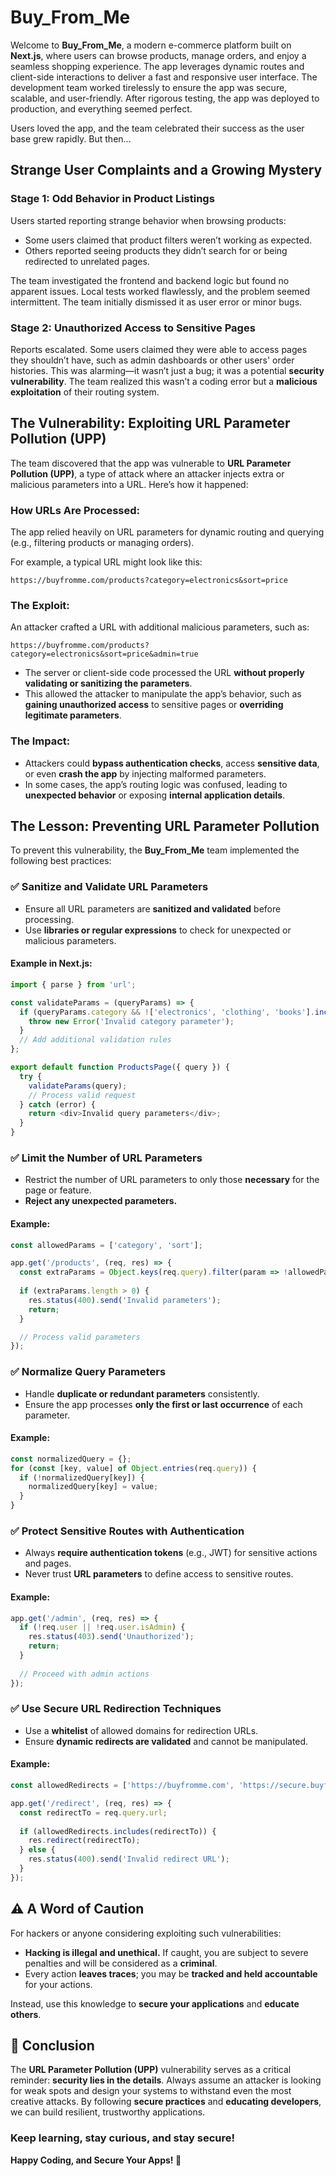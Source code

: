 # Buy_From_Me

Welcome to **Buy_From_Me**, a modern e-commerce platform built on **Next.js**, where users can browse products, manage orders, and enjoy a seamless shopping experience. The app leverages dynamic routes and client-side interactions to deliver a fast and responsive user interface. The development team worked tirelessly to ensure the app was secure, scalable, and user-friendly. After rigorous testing, the app was deployed to production, and everything seemed perfect.

Users loved the app, and the team celebrated their success as the user base grew rapidly. But then...

## Strange User Complaints and a Growing Mystery

### Stage 1: Odd Behavior in Product Listings

Users started reporting strange behavior when browsing products:

- Some users claimed that product filters weren’t working as expected.
- Others reported seeing products they didn’t search for or being redirected to unrelated pages.

The team investigated the frontend and backend logic but found no apparent issues. Local tests worked flawlessly, and the problem seemed intermittent. The team initially dismissed it as user error or minor bugs.

### Stage 2: Unauthorized Access to Sensitive Pages

Reports escalated. Some users claimed they were able to access pages they shouldn’t have, such as admin dashboards or other users' order histories. This was alarming—it wasn’t just a bug; it was a potential **security vulnerability**. The team realized this wasn’t a coding error but a **malicious exploitation** of their routing system.

## The Vulnerability: Exploiting URL Parameter Pollution (UPP)

The team discovered that the app was vulnerable to **URL Parameter Pollution (UPP)**, a type of attack where an attacker injects extra or malicious parameters into a URL. Here’s how it happened:

### How URLs Are Processed:

The app relied heavily on URL parameters for dynamic routing and querying (e.g., filtering products or managing orders).

For example, a typical URL might look like this:

```plaintext
https://buyfromme.com/products?category=electronics&sort=price
```

### The Exploit:

An attacker crafted a URL with additional malicious parameters, such as:

```plaintext
https://buyfromme.com/products?category=electronics&sort=price&admin=true
```

- The server or client-side code processed the URL **without properly validating or sanitizing the parameters**.
- This allowed the attacker to manipulate the app’s behavior, such as **gaining unauthorized access** to sensitive pages or **overriding legitimate parameters**.

### The Impact:

- Attackers could **bypass authentication checks**, access **sensitive data**, or even **crash the app** by injecting malformed parameters.
- In some cases, the app’s routing logic was confused, leading to **unexpected behavior** or exposing **internal application details**.

## The Lesson: Preventing URL Parameter Pollution

To prevent this vulnerability, the **Buy_From_Me** team implemented the following best practices:

### ✅ Sanitize and Validate URL Parameters

- Ensure all URL parameters are **sanitized and validated** before processing.
- Use **libraries or regular expressions** to check for unexpected or malicious parameters.

#### Example in Next.js:

```javascript
import { parse } from 'url';

const validateParams = (queryParams) => {
  if (queryParams.category && !['electronics', 'clothing', 'books'].includes(queryParams.category)) {
    throw new Error('Invalid category parameter');
  }
  // Add additional validation rules
};

export default function ProductsPage({ query }) {
  try {
    validateParams(query);
    // Process valid request
  } catch (error) {
    return <div>Invalid query parameters</div>;
  }
}
```

### ✅ Limit the Number of URL Parameters

- Restrict the number of URL parameters to only those **necessary** for the page or feature.
- **Reject any unexpected parameters.**

#### Example:

```javascript
const allowedParams = ['category', 'sort'];

app.get('/products', (req, res) => {
  const extraParams = Object.keys(req.query).filter(param => !allowedParams.includes(param));
  
  if (extraParams.length > 0) {
    res.status(400).send('Invalid parameters');
    return;
  }

  // Process valid parameters
});
```

### ✅ Normalize Query Parameters

- Handle **duplicate or redundant parameters** consistently.
- Ensure the app processes **only the first or last occurrence** of each parameter.

#### Example:

```javascript
const normalizedQuery = {};
for (const [key, value] of Object.entries(req.query)) {
  if (!normalizedQuery[key]) {
    normalizedQuery[key] = value;
  }
}
```

### ✅ Protect Sensitive Routes with Authentication

- Always **require authentication tokens** (e.g., JWT) for sensitive actions and pages.
- Never trust **URL parameters** to define access to sensitive routes.

#### Example:

```javascript
app.get('/admin', (req, res) => {
  if (!req.user || !req.user.isAdmin) {
    res.status(403).send('Unauthorized');
    return;
  }
  
  // Proceed with admin actions
});
```

### ✅ Use Secure URL Redirection Techniques

- Use a **whitelist** of allowed domains for redirection URLs.
- Ensure **dynamic redirects are validated** and cannot be manipulated.

#### Example:

```javascript
const allowedRedirects = ['https://buyfromme.com', 'https://secure.buyfromme.com'];

app.get('/redirect', (req, res) => {
  const redirectTo = req.query.url;
  
  if (allowedRedirects.includes(redirectTo)) {
    res.redirect(redirectTo);
  } else {
    res.status(400).send('Invalid redirect URL');
  }
});
```

## ⚠️ A Word of Caution

For hackers or anyone considering exploiting such vulnerabilities:

- **Hacking is illegal and unethical.** If caught, you are subject to severe penalties and will be considered as a **criminal**.
- Every action **leaves traces**; you may be **tracked and held accountable** for your actions.

Instead, use this knowledge to **secure your applications** and **educate others**.

## 🎯 Conclusion

The **URL Parameter Pollution (UPP)** vulnerability serves as a critical reminder: **security lies in the details**. Always assume an attacker is looking for weak spots and design your systems to withstand even the most creative attacks. By following **secure practices** and **educating developers**, we can build resilient, trustworthy applications.

### Keep learning, stay curious, and stay secure!

**Happy Coding, and Secure Your Apps! 🚀**
